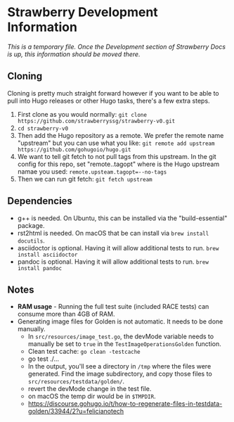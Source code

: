 # Strawberry Development Information

*This is a temporary file. Once the Development section of Strawberry Docs is up, this information should be moved there.*

## Cloning

Cloning is pretty much straight forward however if you want to be able to pull into Hugo releases or other Hugo tasks, there's a few extra steps.

1. First clone as you would normally: `git clone https://github.com/strawberryssg/strawberry-v0.git`
1. `cd strawberry-v0`
1. Then add the Hugo repository as a remote. We prefer the remote name "upstream" but you can use what you like: `git remote add upstream https://github.com/gohugoio/hugo.git`
1. We want to tell git fetch to not pull tags from this upstream. In the git config for this repo, set "remote.<name>.tagopt" where <name> is the Hugo upstream namae you used: `remote.upsteam.tagopt=--no-tags`
1. Then we can run git fetch: `git fetch upstream`


## Dependencies

- g++ is needed. On Ubuntu, this can be installed via the "build-essential" package.
- rst2html is needed. On macOS that be can install via `brew install docutils`.
- asciidoctor is optional. Having it will allow additional tests to run. `brew install asciidoctor`
- pandoc is optional. Having it will allow additional tests to run. `brew install pandoc`


## Notes

- **RAM usage** - Running the full test suite (included RACE tests) can consume more than 4GB of RAM.
- Generating image files for Golden is not automatic. It needs to be done manually.
  - In `src/resources/image_test.go`, the devMode variable needs to manually be set to `true` in the `TestImageOperationsGolden` function.
  - Clean test cache: `go clean -testcache`
  - go test ./...
  - In the output, you'll see a directory in `/tmp` where the files were generated. Find the image subdirectory, and copy those files to `src/resources/testdata/golden/`.
  - revert the devMode change in the test file.
  - on macOS the temp dir would be in `$TMPDIR`.
  - https://discourse.gohugo.io/t/how-to-regenerate-files-in-testdata-golden/33944/2?u=felicianotech
